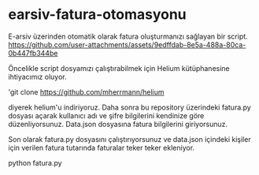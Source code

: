 # earsiv-fatura-otomasyonu
E-arsiv üzerinden otomatik olarak fatura oluşturmanızı sağlayan bir script.
https://github.com/user-attachments/assets/9edffdab-8e5a-488a-80ca-0b447fb344be

Öncelikle script dosyamızı çalıştırabilmek için Helium kütüphanesine ihtiyacımız oluyor.

'git clone https://github.com/mherrmann/helium

diyerek helium'u indiriyoruz. Daha sonra bu repository üzerindeki fatura.py dosyası açarak kullanıcı adı ve şifre bilgilerini kendinize göre düzenliyorsunuz.
Data.json dosyasına fatura bilgilerini giriyorsunuz.

Son olarak fatura.py dosyasını çalıştırıyorsunuz ve data.json içindeki kişiler için verilen fatura tutarında faturalar teker teker ekleniyor.

python fatura.py


